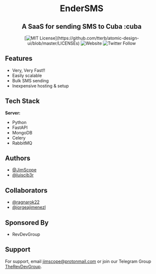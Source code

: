 <div align="center">

# EnderSMS

## A SaaS for sending SMS to Cuba :cuba

  [![MIT License](https://img.shields.io/apm/l/atomic-design-ui.svg?)](https://github.com/tterb/atomic-design-ui/blob/master/LICENSEs)
  ![Website](https://img.shields.io/website?down_message=offline&up_message=online&url=https%3A%2F%2Fender.onrender.com)
  ![Twitter Follow](https://img.shields.io/twitter/follow/JimScope?style=social)
</div>
  
## Features

- Very, Very Fast!!
- Easily scalable
- Bulk SMS sending
- Inexpensive hosting & setup

## Tech Stack

**Server:**

- Python
- FastAPI
- MongoDB
- Celery
- RabbitMQ

## Authors

- [@JimScope](https://www.github.com/JimScope)
- [@luiscib3r](https://www.github.com/luiscib3r)

## Collaborators

- [@ragnarok22](https://www.github.com/ragnarok22)
- [@jorgeajimenezl](https://www.github.com/jorgeajimenezl)

## Sponsored By

- RevDevGroup

## Support

For support, email jimscope@protonmail.com or join our Telegram Group [TheRevDevGroup](https://t.me/TheRevDevGroup).
